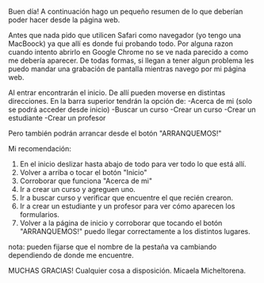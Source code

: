 Buen día! A continuación hago un pequeño resumen de lo que deberían poder hacer desde la página web.

Antes que nada pido que utilicen Safari como navegador (yo tengo una MacBoock) ya que allí es donde fui probando todo. Por alguna razon cuando intento abrirlo en Google Chrome no se ve nada parecido a como me debería aparecer.
De todas formas, si llegan a tener algun problema les puedo mandar una grabación de pantalla mientras navego por mi página web.

Al entrar encontrarán el inicio. De allí pueden moverse en distintas direcciones. En la barra superior tendrán la opción de:
-Acerca de mi (solo se podrá acceder desde inicio)
-Buscar un curso
-Crear un curso
-Crear un estudiante
-Crear un profesor

Pero también podrán arrancar desde el botón "ARRANQUEMOS!"

Mi recomendación:
1) En el inicio deslizar hasta abajo de todo para ver todo lo que está allí.
2) Volver a arriba o tocar el botón "Inicio"
3) Corroborar que funciona "Acerca de mi"
4) Ir a crear un curso y agreguen uno.
5) Ir a buscar curso y verificar que encuentre el que recién crearon.
6) Ir a crear un estudiante y un profesor para ver cómo aparecen los formularios.
7) Volver a la página de inicio y corroborar que tocando el botón "ARRANQUEMOS!" puedo llegar correctamente a los distintos lugares.

nota: pueden fijarse que el nombre de la pestaña va cambiando dependiendo de donde me encuentre.

MUCHAS GRACIAS!
Cualquier cosa a disposición.
Micaela Micheltorena.